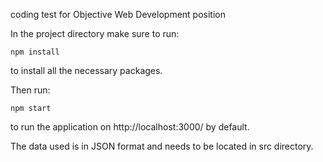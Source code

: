 coding test for Objective Web Development position

In the project directory make sure to run:

`npm install` 

to install all the necessary packages.

Then run:

`npm start`

to run the application on http://localhost:3000/ by default.

The data used is in JSON format and needs to be located in src directory.